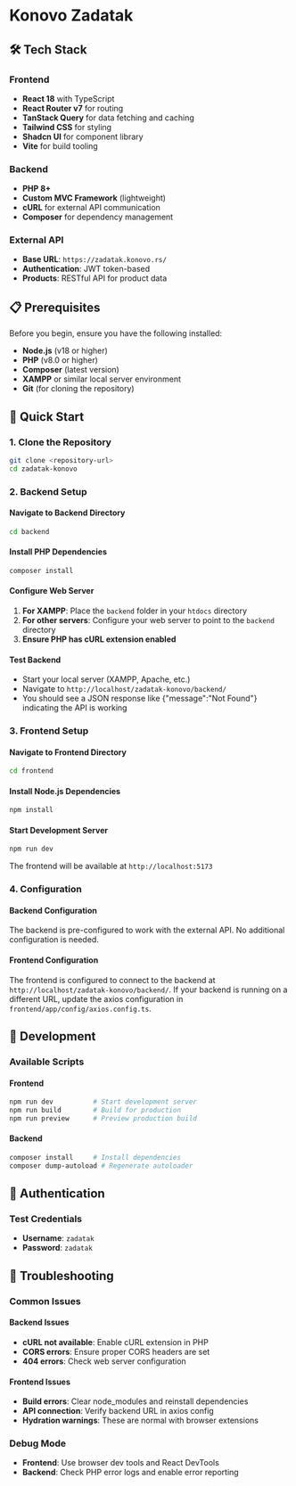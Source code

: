 # Konovo Zadatak

## 🛠️ Tech Stack

### Frontend
- **React 18** with TypeScript
- **React Router v7** for routing
- **TanStack Query** for data fetching and caching
- **Tailwind CSS** for styling
- **Shadcn UI** for component library
- **Vite** for build tooling

### Backend
- **PHP 8+** 
- **Custom MVC Framework** (lightweight)
- **cURL** for external API communication
- **Composer** for dependency management

### External API
- **Base URL**: `https://zadatak.konovo.rs/`
- **Authentication**: JWT token-based
- **Products**: RESTful API for product data

## 📋 Prerequisites

Before you begin, ensure you have the following installed:

- **Node.js** (v18 or higher)
- **PHP** (v8.0 or higher)
- **Composer** (latest version)
- **XAMPP** or similar local server environment
- **Git** (for cloning the repository)

## 🚀 Quick Start

### 1. Clone the Repository

```bash
git clone <repository-url>
cd zadatak-konovo
```

### 2. Backend Setup

#### Navigate to Backend Directory
```bash
cd backend
```

#### Install PHP Dependencies
```bash
composer install
```

#### Configure Web Server
1. **For XAMPP**: Place the `backend` folder in your `htdocs` directory
2. **For other servers**: Configure your web server to point to the `backend` directory
3. **Ensure PHP has cURL extension enabled**

#### Test Backend
- Start your local server (XAMPP, Apache, etc.)
- Navigate to `http://localhost/zadatak-konovo/backend/`
- You should see a JSON response like {"message":"Not Found"} indicating the API is working

### 3. Frontend Setup

#### Navigate to Frontend Directory
```bash
cd frontend
```

#### Install Node.js Dependencies
```bash
npm install
```

#### Start Development Server
```bash
npm run dev
```

The frontend will be available at `http://localhost:5173`

### 4. Configuration

#### Backend Configuration
The backend is pre-configured to work with the external API. No additional configuration is needed.

#### Frontend Configuration
The frontend is configured to connect to the backend at `http://localhost/zadatak-konovo/backend/`. If your backend is running on a different URL, update the axios configuration in `frontend/app/config/axios.config.ts`.

## 🔧 Development

### Available Scripts

#### Frontend
```bash
npm run dev          # Start development server
npm run build        # Build for production
npm run preview      # Preview production build
```

#### Backend
```bash
composer install     # Install dependencies
composer dump-autoload # Regenerate autoloader
```

## 🔐 Authentication

### Test Credentials
- **Username**: `zadatak`
- **Password**: `zadatak`

## 🐛 Troubleshooting

### Common Issues

#### Backend Issues
- **cURL not available**: Enable cURL extension in PHP
- **CORS errors**: Ensure proper CORS headers are set
- **404 errors**: Check web server configuration

#### Frontend Issues
- **Build errors**: Clear node_modules and reinstall dependencies
- **API connection**: Verify backend URL in axios config
- **Hydration warnings**: These are normal with browser extensions

### Debug Mode
- **Frontend**: Use browser dev tools and React DevTools
- **Backend**: Check PHP error logs and enable error reporting
